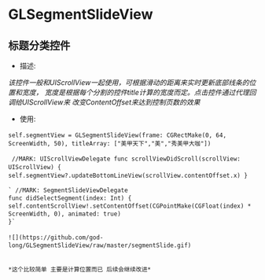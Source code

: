 # GLSegmentSlideView

## 标题分类控件

*   描述:

   *该控件一般和UIScrollView一起使用，可根据滑动的距离来实时更新底部线条的位置和宽度，
    宽度是根据每个分割的控件title计算的宽度而定。点击控件通过代理回调给UIScrollView来
    改变ContentOffset来达到控制页数的效果*

*   使用:

  `self.segmentView = GLSegmentSlideView(frame: CGRectMake(0, 64, ScreenWidth, 50), titleArray: ["美甲天下","美","秀美甲大咖"])`

    
  ` //MARK: UIScrollViewDelegate
    func scrollViewDidScroll(scrollView: UIScrollView) {
    self.segmentView?.updateBottomLineView(scrollView.contentOffset.x)
    }`

    ` //MARK: SegmentSlideViewDelegate
    func didSelectSegment(index: Int) {
    self.contentScrollView!.setContentOffset(CGPointMake(CGFloat(index) * ScreenWidth, 0), animated: true)
    }`
    
    ![](https://github.com/god-long/GLSegmentSlideView/raw/master/segmentSlide.gif)


    *这个比较简单 主要是计算位置而已 后续会继续改进*
